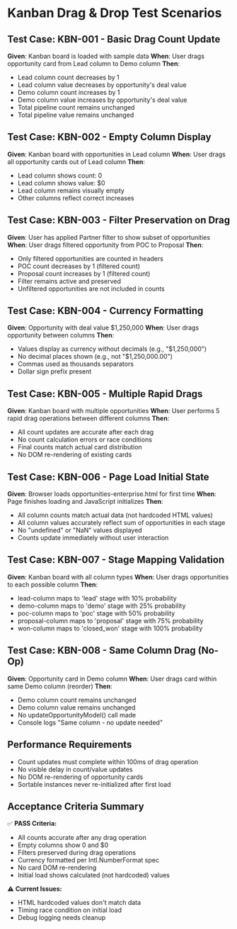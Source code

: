 # Kanban Drag & Drop Test Scenarios

## Test Case: KBN-001 - Basic Drag Count Update

**Given**: Kanban board is loaded with sample data
**When**: User drags opportunity card from Lead column to Demo column
**Then**:
- Lead column count decreases by 1
- Lead column value decreases by opportunity's deal value
- Demo column count increases by 1
- Demo column value increases by opportunity's deal value
- Total pipeline count remains unchanged
- Total pipeline value remains unchanged

## Test Case: KBN-002 - Empty Column Display

**Given**: Kanban board with opportunities in Lead column
**When**: User drags all opportunity cards out of Lead column
**Then**:
- Lead column shows count: 0
- Lead column shows value: $0
- Lead column remains visually empty
- Other columns reflect correct increases

## Test Case: KBN-003 - Filter Preservation on Drag

**Given**: User has applied Partner filter to show subset of opportunities
**When**: User drags filtered opportunity from POC to Proposal
**Then**:
- Only filtered opportunities are counted in headers
- POC count decreases by 1 (filtered count)
- Proposal count increases by 1 (filtered count)
- Filter remains active and preserved
- Unfiltered opportunities are not included in counts

## Test Case: KBN-004 - Currency Formatting

**Given**: Opportunity with deal value $1,250,000
**When**: User drags opportunity between columns
**Then**:
- Values display as currency without decimals (e.g., "$1,250,000")
- No decimal places shown (e.g., not "$1,250,000.00")
- Commas used as thousands separators
- Dollar sign prefix present

## Test Case: KBN-005 - Multiple Rapid Drags

**Given**: Kanban board with multiple opportunities
**When**: User performs 5 rapid drag operations between different columns
**Then**:
- All count updates are accurate after each drag
- No count calculation errors or race conditions
- Final counts match actual card distribution
- No DOM re-rendering of existing cards

## Test Case: KBN-006 - Page Load Initial State

**Given**: Browser loads opportunities-enterprise.html for first time
**When**: Page finishes loading and JavaScript initializes
**Then**:
- All column counts match actual data (not hardcoded HTML values)
- All column values accurately reflect sum of opportunities in each stage
- No "undefined" or "NaN" values displayed
- Counts update immediately without user interaction

## Test Case: KBN-007 - Stage Mapping Validation

**Given**: Kanban board with all column types
**When**: User drags opportunities to each possible column
**Then**:
- lead-column maps to 'lead' stage with 10% probability
- demo-column maps to 'demo' stage with 25% probability
- poc-column maps to 'poc' stage with 50% probability
- proposal-column maps to 'proposal' stage with 75% probability
- won-column maps to 'closed_won' stage with 100% probability

## Test Case: KBN-008 - Same Column Drag (No-Op)

**Given**: Opportunity card in Demo column
**When**: User drags card within same Demo column (reorder)
**Then**:
- Demo column count remains unchanged
- Demo column value remains unchanged
- No updateOpportunityModel() call made
- Console logs "Same column - no update needed"

## Performance Requirements

- Count updates must complete within 100ms of drag operation
- No visible delay in count/value updates
- No DOM re-rendering of opportunity cards
- Sortable instances never re-initialized after first load

## Acceptance Criteria Summary

✅ **PASS Criteria:**
- All counts accurate after any drag operation
- Empty columns show 0 and $0
- Filters preserved during drag operations
- Currency formatted per Intl.NumberFormat spec
- No card DOM re-rendering
- Initial load shows calculated (not hardcoded) values

⚠️ **Current Issues:**
- HTML hardcoded values don't match data
- Timing race condition on initial load
- Debug logging needs cleanup